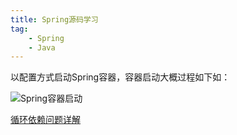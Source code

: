```yaml
---
title: Spring源码学习
tag:
	- Spring
	- Java
---
```


以配置方式启动Spring容器，容器启动大概过程如下如：

![Spring容器启动](/image/blog-image/spring/spring1.png)



[循环依赖问题详解](https://developer.aliyun.com/article/766880?accounttraceid=9995ff10f15040e981c770edc5c298a8xufk)

